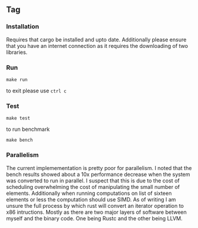 ## Tag

### Installation
Requires that cargo be installed and upto date. Additionally please ensure that
you have an internet connection as it requires the downloading of two libraries.

### Run
```
make run
```
to exit please use `ctrl c`
### Test
```
make test
```
to run benchmark
```
make bench
```

### Parallelism
The current implemementation is pretty poor for parallelism. I noted that the bench
results showed about a 10x performance decrease when the system was converted to
run in parallel. I suspect that this is due to the cost of scheduling overwhelming
the cost of manipulating the small number of elements. Additionally when running
computations on list of sixteen elements or less the computation should use SIMD.
As of writing I am unsure the full process by which rust will convert an iterator
operation to x86 intructions. Mostly as there are two major layers of software between
myself and the binary code. One being Rustc and the other being LLVM.
